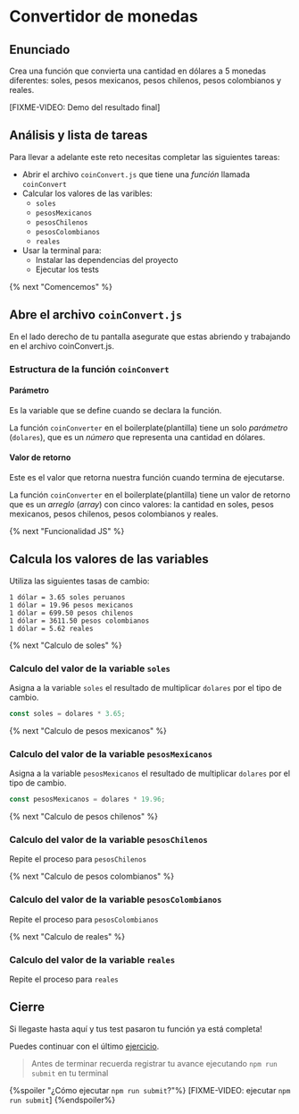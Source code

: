 # Convertidor de monedas

## Enunciado

Crea una función que convierta una cantidad en dólares a 5 monedas diferentes:
soles, pesos mexicanos, pesos chilenos, pesos colombianos y reales.

[FIXME-VIDEO: Demo del resultado final]

## Análisis y lista de tareas

Para llevar a adelante este reto necesitas completar las siguientes tareas:

* Abrir el archivo `coinConvert.js` que tiene una _función_ llamada `coinConvert`
* Calcular los valores de las varibles:
  - `soles`
  - `pesosMexicanos`
  - `pesosChilenos`
  - `pesosColombianos`
  - `reales`
* Usar la terminal para:
  - Instalar las dependencias del proyecto
  - Ejecutar los tests

{% next "Comencemos" %}

## Abre el archivo `coinConvert.js`

En el lado derecho de tu pantalla asegurate que estas abriendo y trabajando
en el archivo coinConvert.js.

### Estructura de la función `coinConvert`

#### Parámetro

Es la variable que se define cuando se declara la función.

La función `coinConverter` en el boilerplate(plantilla) tiene un solo
_parámetro_ (`dolares`), que es un _número_ que representa una cantidad en dólares.

#### Valor de retorno

Este es el valor que retorna nuestra función cuando termina de ejecutarse.

La función `coinConverter` en el boilerplate(plantilla) tiene
un valor de retorno que es un _arreglo_ (_array_) con cinco valores:
la cantidad en soles, pesos mexicanos, pesos chilenos, pesos colombianos y reales.

{% next "Funcionalidad JS" %}

## Calcula los valores de las variables

Utiliza las siguientes tasas de cambio:

```text
1 dólar = 3.65 soles peruanos
1 dólar = 19.96 pesos mexicanos
1 dólar = 699.50 pesos chilenos
1 dólar = 3611.50 pesos colombianos
1 dólar = 5.62 reales
```

{% next "Calculo de soles" %}

### Calculo del valor de la variable `soles`

Asigna a la variable `soles` el resultado de multiplicar `dolares` por
el tipo de cambio.

```js
const soles = dolares * 3.65;
```

{% next "Calculo de pesos mexicanos" %}

### Calculo del valor de la variable `pesosMexicanos`

Asigna a la variable `pesosMexicanos` el resultado de multiplicar `dolares`
por el tipo de cambio.

```js
const pesosMexicanos = dolares * 19.96;
```

{% next "Calculo de pesos chilenos" %}

### Calculo del valor de la variable `pesosChilenos`

Repite el proceso para `pesosChilenos`

{% next "Calculo de pesos colombianos" %}

### Calculo del valor de la variable `pesosColombianos`

Repite el proceso para `pesosColombianos`

{% next "Calculo de reales" %}

### Calculo del valor de la variable `reales`

Repite el proceso para `reales`

## Cierre

Si llegaste hasta aquí y tus test pasaron tu función ya está completa!

Puedes continuar con el último
[ejercicio](https://lab.cs50.io/Laboratoria/admission-curriculum/rediseno-prework-fe/admission/03-prework/08-exercises/sandbox/02-restaurant-bill/).

> Antes de terminar recuerda registrar tu avance ejecutando `npm run submit` en
> tu terminal

{%spoiler "¿Cómo ejecutar `npm run submit`?"%}
[FIXME-VIDEO: ejecutar `npm run submit`]
{%endspoiler%}
